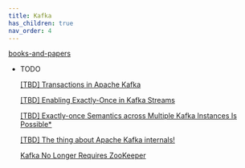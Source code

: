 ```yaml
---
title: Kafka
has_children: true
nav_order: 4
---
```


[books-and-papers](https://kafka.apache.org/books-and-papers)

- TODO

  [[TBD] Transactions in Apache Kafka](https://www.confluent.io/blog/transactions-apache-kafka/)

  [[TBD] Enabling Exactly-Once in Kafka Streams](https://www.confluent.io/blog/enabling-exactly-once-kafka-streams/)

  [[TBD] Exactly-once Semantics across Multiple Kafka Instances Is Possible*](https://towardsdatascience.com/exactly-once-semantics-across-multiple-kafka-instances-is-possible-20bf900c29cf)

  [[TBD] The thing about Apache Kafka internals!](https://towardsdatascience.com/the-thing-about-apache-kafka-internals-5ae69c17985f)

  [Kafka No Longer Requires ZooKeeper](https://towardsdatascience.com/kafka-no-longer-requires-zookeeper-ebfbf3862104)
